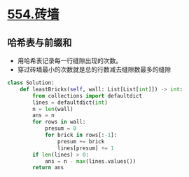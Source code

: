 # [554.砖墙](https://leetcode-cn.com/problems/brick-wall/)

## 哈希表与前缀和

+ 用哈希表记录每一行缝隙出现的次数。
+ 穿过砖墙最小的次数就是总的行数减去缝隙数最多的缝隙

``` python
class Solution:
    def leastBricks(self, wall: List[List[int]]) -> int:
        from collections import defaultdict
        lines = defaultdict(int)
        n = len(wall)
        ans = n 
        for rows in wall:
            presum = 0
            for brick in rows[:-1]:
                presum += brick
                lines[presum] += 1
        if len(lines) > 0:
            ans = n - max(lines.values())
        return ans
```